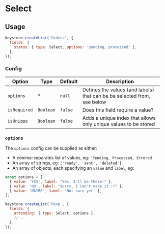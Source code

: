 <!--[meta]
section: api
subSection: field-types
title: Select
[meta]-->

# Select

## Usage

```js
keystone.createList('Orders', {
  fields: {
    status: { type: Select, options: 'pending, processed' },
  },
});
```

### Config

| Option       | Type      | Default | Description                                                             |
| ------------ | --------- | ------- | ----------------------------------------------------------------------- |
| `options`    | \*        | `null`  | Defines the values (and labels) that can be be selected from, see below |
| `isRequired` | `Boolean` | `false` | Does this field require a value?                                        |
| `isUnique`   | `Boolean` | `false` | Adds a unique index that allows only unique values to be stored         |

### `options`

The `options` config can be supplied as either:

- A comma-separates list of values, eg: `'Pending, Processed, Errored'`
- An array of strings, eg: `['ready', 'sent', 'deleted']`
- An array of objects, each specifying an `value` and `label`, eg:

```js
const options = [
  { value: 'YES', label: "Yes, I'll be there!" },
  { value: 'NO', label: "Sorry, I can't make it :(" },
  { value: 'MAYBE', label: 'Not sure yet' },
];

keystone.createList('Rsvp', {
  fields: {
    attending: { type: Select, options },
    // ..
  },
});
```
